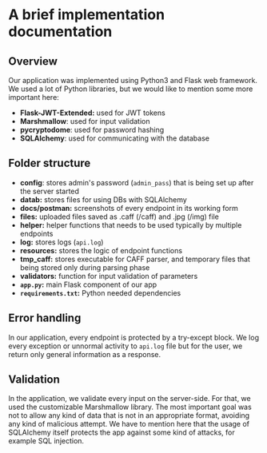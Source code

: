 # A brief implementation documentation

## Overview
Our application was implemented using Python3 and Flask web framework. We used a lot of Python libraries, but we would like to mention some more important here:
- **Flask-JWT-Extended:** used for JWT tokens
- **Marshmallow**: used for input validation
- **pycryptodome**: used for password hashing
- **SQLAlchemy**: used for communicating with the database

## Folder structure

- **config**: stores admin's password (`admin_pass`) that is being set up after the server started
- **datab:** stores files for using DBs with SQLAlchemy
- **docs/postman:** screenshots of every endpoint in its working form
- **files:** uploaded files saved as .caff (/caff) and .jpg (/img) file
- **helper:** helper functions that needs to be used typically by multiple endpoints
- **log:** stores logs (`api.log`)
- **resources:** stores the logic of endpoint functions
- **tmp_caff:** stores executable for CAFF parser, and temporary files that being stored only during parsing phase
- **validators:** function for input validation of parameters
- **`app.py`:** main Flask component of our app
- **`requirements.txt`:** Python needed dependencies


## Error handling

In our application, every endpoint is protected by a try-except block. We log every exception or unnormal activity to `api.log` file but for the user, we return only general information as a response.

## Validation

In the application, we validate every input on the server-side. For that, we used the customizable Marshmallow library. The most important goal was not to allow any kind of data that is not in an appropriate format, avoiding any kind of malicious attempt. We have to mention here that the usage of SQLAlchemy itself protects the app against some kind of attacks, for example SQL injection.
